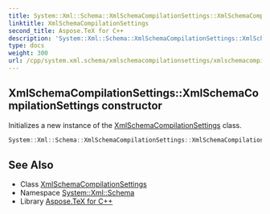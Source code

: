 ```yaml
---
title: System::Xml::Schema::XmlSchemaCompilationSettings::XmlSchemaCompilationSettings constructor
linktitle: XmlSchemaCompilationSettings
second_title: Aspose.TeX for C++
description: 'System::Xml::Schema::XmlSchemaCompilationSettings::XmlSchemaCompilationSettings constructor. Initializes a new instance of the XmlSchemaCompilationSettings class in C++.'
type: docs
weight: 300
url: /cpp/system.xml.schema/xmlschemacompilationsettings/xmlschemacompilationsettings/
---
```

## XmlSchemaCompilationSettings::XmlSchemaCompilationSettings constructor


Initializes a new instance of the [XmlSchemaCompilationSettings](../) class.

```cpp
System::Xml::Schema::XmlSchemaCompilationSettings::XmlSchemaCompilationSettings()
```

## See Also

* Class [XmlSchemaCompilationSettings](../)
* Namespace [System::Xml::Schema](../../)
* Library [Aspose.TeX for C++](../../../)
